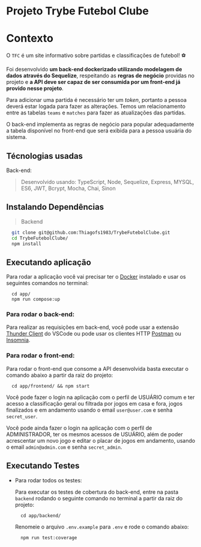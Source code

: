 # Projeto Trybe Futebol Clube

# Contexto
O `TFC` é um site informativo sobre partidas e classificações de futebol! ⚽️

  Foi desenvolvido **um back-end dockerizado utilizando modelagem de dados através do Sequelize**, respeitando as **regras de negócio** providas no projeto e **a API deve ser capaz de ser consumida por um front-end já provido nesse projeto**.

  Para adicionar uma partida é necessário ter um _token_, portanto a pessoa deverá estar logada para fazer as alterações. Temos um relacionamento entre as tabelas `teams` e `matches` para fazer as atualizações das partidas.

  O back-end implementa as regras de negócio para popular adequadamente a tabela disponível no front-end que será exibida para a pessoa usuária do sistema.

## Técnologias usadas

Back-end:
> Desenvolvido usando: TypeScript, Node, Sequelize, Express, MYSQL, ES6, JWT, Bcrypt, Mocha, Chai, Sinon


## Instalando Dependências

> Backend
```bash
  git clone git@github.com:Thiagofs1983/TrybeFutebolClube.git
  cd TrybeFutebolClube/ 
  npm install
``` 

## Executando aplicação

Para rodar a aplicação você vai precisar ter o [Docker](https://docs.docker.com/engine/install/ubuntu/) instalado e usar os seguintes comandos no terminal:

```
  cd app/
  npm run compose:up
```

### Para rodar o back-end:

  Para realizar as requisições em back-end, você pode usar a extensão [Thunder Client](https://www.thunderclient.com/) do VSCode ou pode usar os clientes HTTP [Postman](https://www.postman.com/) ou [Insomnia](https://insomnia.rest/).
  

### Para rodar o front-end:

  Para rodar o front-end que consome a API desenvolvida basta executar o comando abaixo a partir da raiz do projeto:

  ```
    cd app/frontend/ && npm start
  ```
  Você pode fazer o login na aplicação com o perfil de USUÁRIO comum e ter acesso a classificação geral ou filtrada por jogos em casa e fora, jogos finalizados e em andamento usando o email `user@user.com` e senha `secret_user`.
  
  Você pode ainda fazer o login na aplicação com o perfil de ADMINISTRADOR, ter os mesmos acessos de USUÁRIO, além de poder acrescentar um novo jogo e editar o placar de jogos em andamento, usando o email `admin@admin.com` e senha `secret_admin`.

## Executando Testes

* Para rodar todos os testes:

  Para executar os testes de cobertura do back-end, entre na pasta `backend` rodando o seguinte comando no terminal a partir da raiz do projeto:

  ```
    cd app/backend/
  ```
  Renomeie o arquivo `.env.example` para `.env` e rode o comando abaixo:
  
  ```
    npm run test:coverage
  ```
